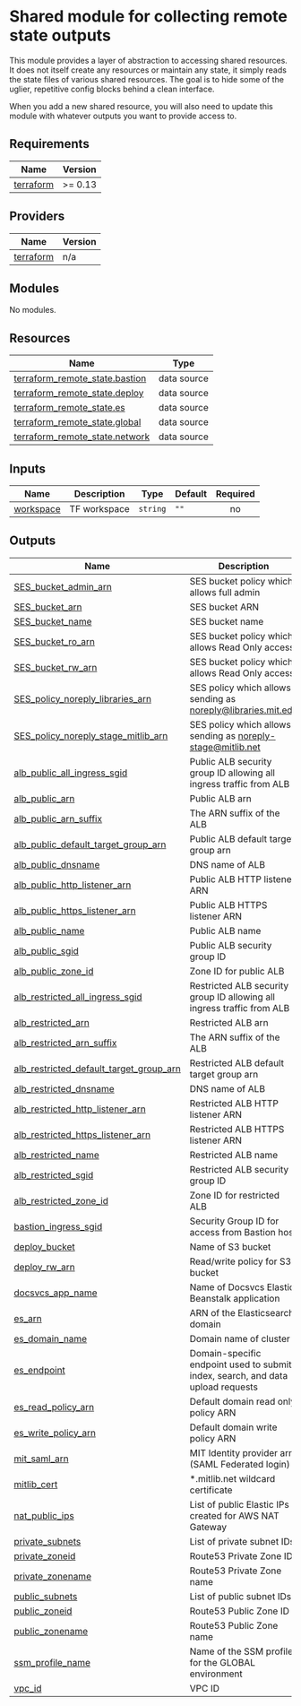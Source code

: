 # Shared module for collecting remote state outputs

This module provides a layer of abstraction to accessing shared resources. It does not itself create any resources or maintain any state, it simply reads the state files of various shared resources. The goal is to hide some of the uglier, repetitive config blocks behind a clean interface.

When you add a new shared resource, you will also need to update this module with whatever outputs you want to provide access to.

## Requirements

| Name | Version |
|------|---------|
| <a name="requirement_terraform"></a> [terraform](#requirement\_terraform) | >= 0.13 |

## Providers

| Name | Version |
|------|---------|
| <a name="provider_terraform"></a> [terraform](#provider\_terraform) | n/a |

## Modules

No modules.

## Resources

| Name | Type |
|------|------|
| [terraform_remote_state.bastion](https://registry.terraform.io/providers/hashicorp/terraform/latest/docs/data-sources/remote_state) | data source |
| [terraform_remote_state.deploy](https://registry.terraform.io/providers/hashicorp/terraform/latest/docs/data-sources/remote_state) | data source |
| [terraform_remote_state.es](https://registry.terraform.io/providers/hashicorp/terraform/latest/docs/data-sources/remote_state) | data source |
| [terraform_remote_state.global](https://registry.terraform.io/providers/hashicorp/terraform/latest/docs/data-sources/remote_state) | data source |
| [terraform_remote_state.network](https://registry.terraform.io/providers/hashicorp/terraform/latest/docs/data-sources/remote_state) | data source |

## Inputs

| Name | Description | Type | Default | Required |
|------|-------------|------|---------|:--------:|
| <a name="input_workspace"></a> [workspace](#input\_workspace) | TF workspace | `string` | `""` | no |

## Outputs

| Name | Description |
|------|-------------|
| <a name="output_SES_bucket_admin_arn"></a> [SES\_bucket\_admin\_arn](#output\_SES\_bucket\_admin\_arn) | SES bucket policy which allows full admin |
| <a name="output_SES_bucket_arn"></a> [SES\_bucket\_arn](#output\_SES\_bucket\_arn) | SES bucket ARN |
| <a name="output_SES_bucket_name"></a> [SES\_bucket\_name](#output\_SES\_bucket\_name) | SES bucket name |
| <a name="output_SES_bucket_ro_arn"></a> [SES\_bucket\_ro\_arn](#output\_SES\_bucket\_ro\_arn) | SES bucket policy which allows Read Only access |
| <a name="output_SES_bucket_rw_arn"></a> [SES\_bucket\_rw\_arn](#output\_SES\_bucket\_rw\_arn) | SES bucket policy which allows Read Only access |
| <a name="output_SES_policy_noreply_libraries_arn"></a> [SES\_policy\_noreply\_libraries\_arn](#output\_SES\_policy\_noreply\_libraries\_arn) | SES policy which allows sending as noreply@libraries.mit.edu |
| <a name="output_SES_policy_noreply_stage_mitlib_arn"></a> [SES\_policy\_noreply\_stage\_mitlib\_arn](#output\_SES\_policy\_noreply\_stage\_mitlib\_arn) | SES policy which allows sending as noreply-stage@mitlib.net |
| <a name="output_alb_public_all_ingress_sgid"></a> [alb\_public\_all\_ingress\_sgid](#output\_alb\_public\_all\_ingress\_sgid) | Public ALB security group ID allowing all ingress traffic from ALB |
| <a name="output_alb_public_arn"></a> [alb\_public\_arn](#output\_alb\_public\_arn) | Public ALB arn |
| <a name="output_alb_public_arn_suffix"></a> [alb\_public\_arn\_suffix](#output\_alb\_public\_arn\_suffix) | The ARN suffix of the ALB |
| <a name="output_alb_public_default_target_group_arn"></a> [alb\_public\_default\_target\_group\_arn](#output\_alb\_public\_default\_target\_group\_arn) | Public ALB default target group arn |
| <a name="output_alb_public_dnsname"></a> [alb\_public\_dnsname](#output\_alb\_public\_dnsname) | DNS name of ALB |
| <a name="output_alb_public_http_listener_arn"></a> [alb\_public\_http\_listener\_arn](#output\_alb\_public\_http\_listener\_arn) | Public ALB HTTP listener ARN |
| <a name="output_alb_public_https_listener_arn"></a> [alb\_public\_https\_listener\_arn](#output\_alb\_public\_https\_listener\_arn) | Public ALB HTTPS listener ARN |
| <a name="output_alb_public_name"></a> [alb\_public\_name](#output\_alb\_public\_name) | Public ALB name |
| <a name="output_alb_public_sgid"></a> [alb\_public\_sgid](#output\_alb\_public\_sgid) | Public ALB security group ID |
| <a name="output_alb_public_zone_id"></a> [alb\_public\_zone\_id](#output\_alb\_public\_zone\_id) | Zone ID for public ALB |
| <a name="output_alb_restricted_all_ingress_sgid"></a> [alb\_restricted\_all\_ingress\_sgid](#output\_alb\_restricted\_all\_ingress\_sgid) | Restricted ALB security group ID allowing all ingress traffic from ALB |
| <a name="output_alb_restricted_arn"></a> [alb\_restricted\_arn](#output\_alb\_restricted\_arn) | Restricted ALB arn |
| <a name="output_alb_restricted_arn_suffix"></a> [alb\_restricted\_arn\_suffix](#output\_alb\_restricted\_arn\_suffix) | The ARN suffix of the ALB |
| <a name="output_alb_restricted_default_target_group_arn"></a> [alb\_restricted\_default\_target\_group\_arn](#output\_alb\_restricted\_default\_target\_group\_arn) | Restricted ALB default target group arn |
| <a name="output_alb_restricted_dnsname"></a> [alb\_restricted\_dnsname](#output\_alb\_restricted\_dnsname) | DNS name of ALB |
| <a name="output_alb_restricted_http_listener_arn"></a> [alb\_restricted\_http\_listener\_arn](#output\_alb\_restricted\_http\_listener\_arn) | Restricted ALB HTTP listener ARN |
| <a name="output_alb_restricted_https_listener_arn"></a> [alb\_restricted\_https\_listener\_arn](#output\_alb\_restricted\_https\_listener\_arn) | Restricted ALB HTTPS listener ARN |
| <a name="output_alb_restricted_name"></a> [alb\_restricted\_name](#output\_alb\_restricted\_name) | Restricted ALB name |
| <a name="output_alb_restricted_sgid"></a> [alb\_restricted\_sgid](#output\_alb\_restricted\_sgid) | Restricted ALB security group ID |
| <a name="output_alb_restricted_zone_id"></a> [alb\_restricted\_zone\_id](#output\_alb\_restricted\_zone\_id) | Zone ID for restricted ALB |
| <a name="output_bastion_ingress_sgid"></a> [bastion\_ingress\_sgid](#output\_bastion\_ingress\_sgid) | Security Group ID for access from Bastion host |
| <a name="output_deploy_bucket"></a> [deploy\_bucket](#output\_deploy\_bucket) | Name of S3 bucket |
| <a name="output_deploy_rw_arn"></a> [deploy\_rw\_arn](#output\_deploy\_rw\_arn) | Read/write policy for S3 bucket |
| <a name="output_docsvcs_app_name"></a> [docsvcs\_app\_name](#output\_docsvcs\_app\_name) | Name of Docsvcs Elastic Beanstalk application |
| <a name="output_es_arn"></a> [es\_arn](#output\_es\_arn) | ARN of the Elasticsearch domain |
| <a name="output_es_domain_name"></a> [es\_domain\_name](#output\_es\_domain\_name) | Domain name of cluster |
| <a name="output_es_endpoint"></a> [es\_endpoint](#output\_es\_endpoint) | Domain-specific endpoint used to submit index, search, and data upload requests |
| <a name="output_es_read_policy_arn"></a> [es\_read\_policy\_arn](#output\_es\_read\_policy\_arn) | Default domain read only policy ARN |
| <a name="output_es_write_policy_arn"></a> [es\_write\_policy\_arn](#output\_es\_write\_policy\_arn) | Default domain write policy ARN |
| <a name="output_mit_saml_arn"></a> [mit\_saml\_arn](#output\_mit\_saml\_arn) | MIT Identity provider arn (SAML Federated login) |
| <a name="output_mitlib_cert"></a> [mitlib\_cert](#output\_mitlib\_cert) | *.mitlib.net wildcard certificate |
| <a name="output_nat_public_ips"></a> [nat\_public\_ips](#output\_nat\_public\_ips) | List of public Elastic IPs created for AWS NAT Gateway |
| <a name="output_private_subnets"></a> [private\_subnets](#output\_private\_subnets) | List of private subnet IDs |
| <a name="output_private_zoneid"></a> [private\_zoneid](#output\_private\_zoneid) | Route53 Private Zone ID |
| <a name="output_private_zonename"></a> [private\_zonename](#output\_private\_zonename) | Route53 Private Zone name |
| <a name="output_public_subnets"></a> [public\_subnets](#output\_public\_subnets) | List of public subnet IDs |
| <a name="output_public_zoneid"></a> [public\_zoneid](#output\_public\_zoneid) | Route53 Public Zone ID |
| <a name="output_public_zonename"></a> [public\_zonename](#output\_public\_zonename) | Route53 Public Zone name |
| <a name="output_ssm_profile_name"></a> [ssm\_profile\_name](#output\_ssm\_profile\_name) | Name of the SSM profile for the GLOBAL environment |
| <a name="output_vpc_id"></a> [vpc\_id](#output\_vpc\_id) | VPC ID |